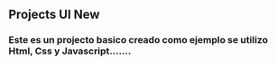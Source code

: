 ## Projects UI New
### Este es un projecto basico creado como ejemplo se utilizo Html, Css y Javascript.......


